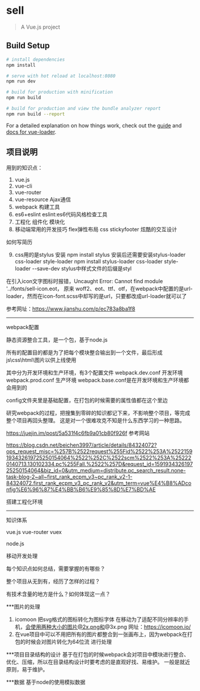 # sell

> A Vue.js project

## Build Setup

``` bash
# install dependencies
npm install

# serve with hot reload at localhost:8080
npm run dev

# build for production with minification
npm run build

# build for production and view the bundle analyzer report
npm run build --report
```

For a detailed explanation on how things work, check out the [guide](http://vuejs-templates.github.io/webpack/) and [docs for vue-loader](http://vuejs.github.io/vue-loader).

## 项目说明

用到的知识点：
1. vue.js
2. vue-cli
3. vue-router
4. vue-resource Ajax通信
5. webpack 构建工具
6. es6+eslint eslint:es6代码风格检查工具
7. 工程化  组件化  模块化
8. 移动端常用的开发技巧
flex弹性布局
css stickyfooter
炫酷的交互设计

如何写简历

9. css用的是stylus
安装 npm install stylus
安装后还需要安装stylus-loader css-loader style-loader
npm install stylus-loader css-loader style-loader --save-dev
stylus中样式文件的后缀是styl

在引入icon文字图标时报错，Uncaught Error: Cannot find module '../fonts/sell-icon.eot，
原来 woff2、eot、ttf、otf，在webpack中配置的是url-loader，然而在icon-font.scss中却写的是url，只要都改成url-loader就可以了

参考网址：https://www.jianshu.com/p/ec783a8ba1f8

-----------------

webpack配置

静态资源整合工具，是一个包，基于node.js

所有的配置目的都是为了把每个模块整合输出到一个文件，最后形成js\css\html\图片以供上线使用

其中分为开发环境和生产环境，有3个配置文件
webpack.dev.conf 开发环境
webpack.prod.conf 生产环境
webpack.base.conf是在开发环境和生产环境都会用到的


config文件夹里是基础配置，在打包的时候需要的属性值都在这个里边 



研究webpack的过程，把搜集到零碎的知识都记下来，不影响整个项目，等完成整个项目再回头整理。
这是对一个很难攻克不知是什么东西学习的一种思路。

https://juejin.im/post/5a531f4c6fb9a01cb80f926f 参考网站

https://blog.csdn.net/beichen3997/article/details/84324072?ops_request_misc=%257B%2522request%255Fid%2522%253A%2522159193432619725250154064%2522%252C%2522scm%2522%253A%252220140713.130102334.pc%255Fall.%2522%257D&request_id=159193432619725250154064&biz_id=0&utm_medium=distribute.pc_search_result.none-task-blog-2~all~first_rank_ecpm_v3~pc_rank_v2-1-84324072.first_rank_ecpm_v3_pc_rank_v2&utm_term=vue%E4%B8%ADconfig%E6%96%87%E4%BB%B6%E9%85%8D%E7%BD%AE


搭建工程化环境

------------------
知识体系

vue.js vue-router vuex

node.js

移动开发处理

每个知识点如何总结，需要掌握的有哪些？

整个项目从无到有，经历了怎样的过程？

有技术含量的地方是什么？如何体现这一点？

***图片的处理
1. icomoon 把svg格式的图标转化为图标字体
   在移动为了适配不同分辨率的手机，会使用两种大小的图片@2x.png和@3x.png
   网址：https://icomoon.io/ 
2. 在vue项目中可以不用把所有的图片都整合到一张画布上，因为webpack在打包的时候会对图片转化为64位流
   进行处理

***项目目录结构的设计
基于在打包的时候webpack会对项目中模块进行整合、优化、压缩，所以在目录结构设计时要考虑的是直观好找、易维护。
一般是就近原则，易于维护。

***数据
基于node的使用模拟数据








